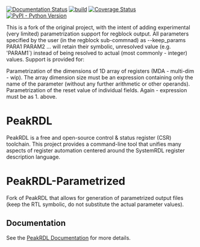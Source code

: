 [![Documentation Status](https://readthedocs.org/projects/peakrdl/badge/?version=latest)](http://peakrdl.readthedocs.io)
[![build](https://github.com/SystemRDL/PeakRDL/workflows/build/badge.svg)](https://github.com/SystemRDL/PeakRDL/actions?query=workflow%3Abuild+branch%3Amain)
[![Coverage Status](https://coveralls.io/repos/github/SystemRDL/PeakRDL/badge.svg?branch=main)](https://coveralls.io/github/SystemRDL/PeakRDL?branch=main)
[![PyPI - Python Version](https://img.shields.io/pypi/pyversions/peakrdl.svg)](https://pypi.org/project/peakrdl)

This is a fork of the original project, with the intent of adding experimental (very limited) parametrization support for regblock output. All parameters specified by the user (in the regblock sub-commnad) as --keep_params PARA1 PARAM2 ... will retain their symbolic, unresolved value (e.g. 'PARAM1`) instead of being resolved to actual (most commonly - integer) values. Support is provided for:

Parametrization of the dimensions of 1D array of registers (MDA - multi-dim - wip). The array dimension size must be an expression containing only the name of the parameter (without any further arithmetic or other operands).
Parametrization of the reset value of individual fields. Again - expression must be as 1. above.

# PeakRDL

PeakRDL is a free and open-source control & status register (CSR) toolchain.
This project provides a command-line tool that unifies many aspects of register
automation centered around the SystemRDL register description language.

# PeakRDL-Parametrized
Fork of PeakRDL that allows for generation of parametrized output files (keep the RTL symbolic, do not substitute the actual parameter values).

## Documentation
See the [PeakRDL Documentation](http://peakrdl.readthedocs.io) for more details.
